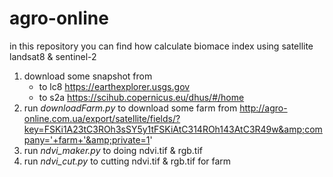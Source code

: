 # agro-online

in this repository you can find how calculate biomace index using satellite landsat8 & sentinel-2

1. download some snapshot from
      * to lc8 https://earthexplorer.usgs.gov
      * to s2a https://scihub.copernicus.eu/dhus/#/home
2. run _downloadFarm.py_ to download some farm from http://agro-online.com.ua/export/satellite/fields/?key=FSKi1A23tC3ROh3sSY5y1tFSKiAtC314ROh143AtC3R49w&amp;company='+farm+'&amp;private=1'     
3. run _ndvi_maker.py_ to doing ndvi.tif & rgb.tif
4. run _ndvi_cut.py_ to cutting ndvi.tif & rgb.tif for farm

